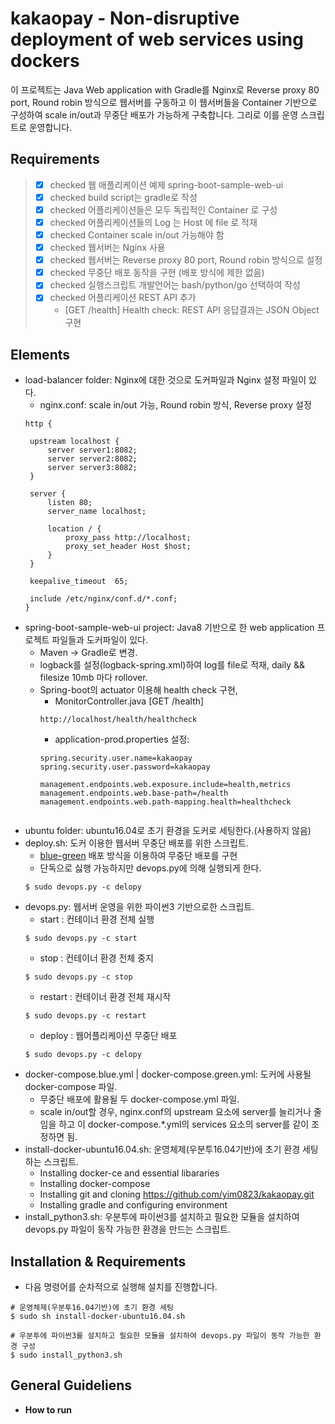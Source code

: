 # kakaopay - Non-disruptive deployment of web services using dockers
이 프로젝트는 Java Web application with Gradle를 Nginx로 Reverse proxy 80 port, Round robin 방식으로 웹서버를 구동하고 이 웹서버들을 Container 기반으로 구성하여 scale in/out과 무중단 배포가 가능하게 구축합니다. 그리로 이를 운영 스크립트로 운영합니다.

## Requirements
> * [x] checked 웹 애플리케이션 예제 spring-boot-sample-web-ui
> * [x] checked build script는 gradle로 작성
> * [x] checked 어플리케이션들은 모두 독립적인 Container 로 구성
> * [x] checked 어플리케이션들의 Log 는 Host 에 file 로 적재
> * [x] checked Container scale in/out 가능해야 함
> * [x] checked 웹서버는 Nginx 사용
> * [x] checked 웹서버는 Reverse proxy 80 port, Round robin 방식으로 설정
> * [x] checked 무중단 배포 동작을 구현 (배포 방식에 제한 없음)
> * [x] checked 실행스크립트 개발언어는 bash/python/go 선택하여 작성
> * [x] checked 어플리케이션 REST API 추가
>   - [GET /health] Health check: REST API 응답결과는 JSON Object 구현

## Elements
 - load-balancer folder: Nginx에 대한 것으로 도커파일과 Nginx 설정 파일이 있다.
   - nginx.conf: scale in/out 가능, Round robin 방식, Reverse proxy 설정 
   ```
   http {

    upstream localhost {
        server server1:8082;
        server server2:8082;
        server server3:8082;
    }

    server {
        listen 80;
        server_name localhost;

        location / {
            proxy_pass http://localhost;
            proxy_set_header Host $host;
        }
    }
 
    keepalive_timeout  65;
 
    include /etc/nginx/conf.d/*.conf;
   }
   ```
 - spring-boot-sample-web-ui project: Java8 기반으로 한 web application 프로젝트 파일들과 도커파일이 있다.
   - Maven -> Gradle로 변경.
   - logback를 설정(logback-spring.xml)하여 log를 file로 적재, daily && filesize 10mb 마다 rollover.
   - Spring-boot의 actuator 이용해 health check 구현, 
     - MonitorController.java [GET /health] 
     ```
     http://localhost/health/healthcheck
     ```
     - application-prod.properties 설정:
     ```
     spring.security.user.name=kakaopay
     spring.security.user.password=kakaopay
     
     management.endpoints.web.exposure.include=health,metrics
     management.endpoints.web.base-path=/health
     management.endpoints.web.path-mapping.health=healthcheck
    ```
 - ubuntu folder: ubuntu16.04로 초기 환경을 도커로 세팅한다.(사용하지 않음)
 - deploy.sh: 도커 이용한 웹서버 무중단 배포를 위한 스크립트.
   - [blue-green](https://subicura.com/2016/06/07/zero-downtime-docker-deployment.html, "BlueGreenDeployment") 배포 방식을 이용하여 무중단 배포를 구현
   - 단독으로 싫행 가능하지만 devops.py에 의해 실행되게 한다.
   ```
   $ sudo devops.py -c delopy
   ```
 - devops.py: 웹서버 운영을 위한 파이썬3 기반으로한 스크립트.
   - start : 컨테이너 환경 전체 실행
   ```
   $ sudo devops.py -c start
   ```
   - stop : 컨테이너 환경 전체 중지
   ```
   $ sudo devops.py -c stop
   ```
   - restart : 컨테이너 환경 전체 재시작
   ```
   $ sudo devops.py -c restart
   ```
   - deploy : 웹어플리케이션 무중단 배포
   ```
   $ sudo devops.py -c delopy
   ```
 - docker-compose.blue.yml | docker-compose.green.yml: 도커에 사용될 docker-compose 파일.
   - 무중단 배포에 활용될 두 docker-compose.yml 파일.
   - scale in/out할 경우, nginx.conf의 upstream 요소에 server를 늘리거나 줄임을 하고 이 docker-compose.*.yml의 services 요소의 server를 같이 조정하면 됨.
 - install-docker-ubuntu16.04.sh: 운영체제(우분투16.04기반)에 초기 환경 세팅하는 스크립트.
   - Installing docker-ce and essential libararies
   - Installing docker-compose
   - Installing git and cloning https://github.com/yim0823/kakaopay.git
   - Installing gradle and configuring environment
 - install_python3.sh: 우분투에 파이썬3를 설치하고 필요한 모듈을 설치하여 devops.py 파일이 동작 가능한 환경을 만드는 스크립트.

## Installation & Requirements
 - 다음 명령어를 순차적으로 실행해 설치를 진행합니다.
 ```
 # 운영체제(우분투16.04기반)에 초기 환경 세팅
 $ sudo sh install-docker-ubuntu16.04.sh
 
 # 우분투에 파이썬3를 설치하고 필요한 모듈을 설치하여 devops.py 파일이 동작 가능한 환경 구성
 $ sudo install_python3.sh
 ```

## General Guideliens
- **How to run** 

